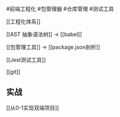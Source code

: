 #前端工程化 #包管理器 #仓库管理 #测试工具

[[工程化体系]]

[[AST 抽象语法树]]   ->  [[babel]]

[[包管理工具]] -> [[package.json剖析]]

[[Jest测试工具]]

[[git]]

## 实战
[[从0-1实现双端项目]]